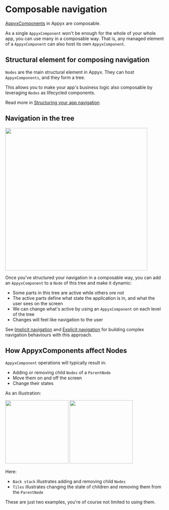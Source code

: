 # Composable navigation

[AppyxComponents](../../components/index.md) in Appyx are composable. 

As a single `AppyxComponent` won't be enough for the whole of your whole app, you can use many in a composable way. That is, any managed element of a `AppyxComponent` can also host its own `AppyxComponent`.


## Structural element for composing navigation

```Nodes``` are the main structural element in Appyx. They can host `AppyxComponents`, and they form a tree.

This allows you to make your app's business logic also composable by leveraging `Nodes` as lifecycled components.

Read more in [Structuring your app navigation](../apps/structure.md)


## Navigation in the tree

<img src="https://i.imgur.com/hKvOs3w.gif" width="450">

Once you've structured your navigation in a composable way, you can add an `AppyxComponent` to a `Node` of this tree and make it dynamic:

- Some parts in this tree are active while others ore not
- The active parts define what state the application is in, and what the user sees on the screen
- We can change what's active by using an `AppyxComponent` on each level of the tree
- Changes will feel like navigation to the user

See [Implicit navigation](implicit-navigation.md) and [Explicit navigation](explicit-navigation.md) for building complex navigation behaviours with this approach.



## How AppyxComponents affect Nodes

`AppyxComponent` operations will typically result in:

- Adding or removing child `Nodes` of a `ParentNode`
- Move them on and off the screen
- Change their states

As an illustration:

<img src="https://i.imgur.com/8gy3Ghb.gif" width="200"> <img src="https://i.imgur.com/N8rEPrJ.gif" width="200">

Here:

- `Back stack` illustrates adding and removing child `Nodes`
- `Tiles` illustrates changing the state of children and removing them from the `ParentNode`

These are just two examples, you're of course not limited to using them.

